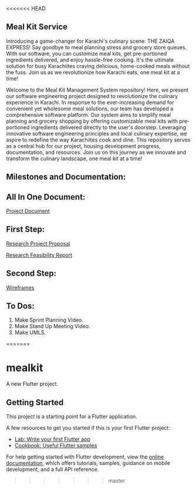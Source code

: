 <<<<<<< HEAD
## Meal Kit Service


Introducing a game-changer for Karachi's culinary scene: THE ZAIQA EXPRESS! Say goodbye to meal planning stress and grocery store queues. With our software, you can customize meal kits, get pre-portioned ingredients delivered, and enjoy hassle-free cooking. It's the ultimate solution for busy Karachiites craving delicious, home-cooked meals without the fuss. Join us as we revolutionize how Karachi eats, one meal kit at a time!


Welcome to the Meal Kit Management System repository! Here, we present our software engineering project designed to revolutionize the culinary experience in Karachi. In response to the ever-increasing demand for convenient yet wholesome meal solutions, our team has developed a comprehensive software platform. Our system aims to simplify meal planning and grocery shopping by offering customizable meal kits with pre-portioned ingredients delivered directly to the user's doorstep. Leveraging innovative software engineering principles and local culinary expertise, we aspire to redefine the way Karachiites cook and dine. This repository serves as a central hub for our project, housing development progress, documentation, and resources. Join us on this journey as we innovate and transform the culinary landscape, one meal kit at a time!

## Milestones and Documentation:


## All In One Document: 
[Project Document](https://habibuniversity-my.sharepoint.com/:w:/g/personal/muhammad_faizan_sse_habib_edu_pk/EY6AoUMAZjNKiV8C6a8mOjMBo114rw-Xov3X4JohiLEiLg?e=SJsFKX)
## First Step:

[Research Project Proposal](https://habibuniversity-my.sharepoint.com/:w:/r/personal/az07728_st_habib_edu_pk/Documents/Project%20Proposal.docx?d=w221d71cc12ca42df9d5e21aa8f3092ff&csf=1&web=1&e=7IfutL)

[Research Feasibility Report](https://www.overleaf.com/read/zjxwfbbmczvm#9ba5c7)



## Second Step:
[Wireframes](https://www.figma.com/file/lovwejXuZFvtixh0poSaZu/Untitled?type=design&node-id=1-2&mode=design&t=JNYJL3lg9HebKSD8-0)


## To Dos:
1. Make Sprint Planning Video.
2. Make Stand Up Meeting Video.
3. Make UMLS.

=======
# mealkit

A new Flutter project.

## Getting Started

This project is a starting point for a Flutter application.

A few resources to get you started if this is your first Flutter project:

- [Lab: Write your first Flutter app](https://docs.flutter.dev/get-started/codelab)
- [Cookbook: Useful Flutter samples](https://docs.flutter.dev/cookbook)

For help getting started with Flutter development, view the
[online documentation](https://docs.flutter.dev/), which offers tutorials,
samples, guidance on mobile development, and a full API reference.
>>>>>>> master

